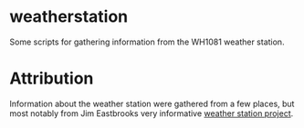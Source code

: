 # weatherstation
Some scripts for gathering information from the WH1081 weather station.

# Attribution
Information about the weather station were gathered from a few places, but most notably from Jim Eastbrooks very informative [weather station project](http://www.jim-easterbrook.me.uk/weather/).
